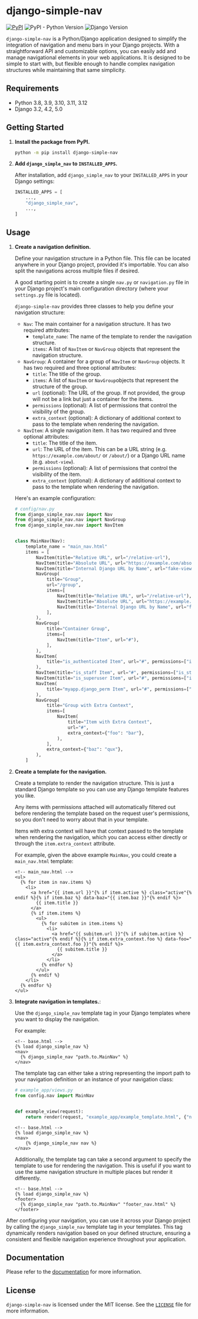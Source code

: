 # django-simple-nav

[![PyPI](https://img.shields.io/pypi/v/django-simple-nav)](https://pypi.org/project/django-simple-nav/)
![PyPI - Python Version](https://img.shields.io/pypi/pyversions/django-simple-nav)
![Django Version](https://img.shields.io/badge/django-3.2%20%7C%204.2%20%7C%205.0-%2344B78B?labelColor=%23092E20)
<!-- https://shields.io/badges -->
<!-- django-3.2 | 4.2 | 5.0-#44B78B -->
<!-- labelColor=%23092E20 -->

`django-simple-nav` is a Python/Django application designed to simplify the integration of navigation and menu bars in your Django projects. With a straightforward API and customizable options, you can easily add and manage navigational elements in your web applications. It is designed to be simple to start with, but flexible enough to handle complex navigation structures while maintaining that same simplicity.

## Requirements

- Python 3.8, 3.9, 3.10, 3.11, 3.12
- Django 3.2, 4.2, 5.0

## Getting Started

1. **Install the package from PyPI.**

   ```bash
   python -m pip install django-simple-nav
   ```

2. **Add `django_simple_nav` to `INSTALLED_APPS`.**

   After installation, add `django_simple_nav` to your `INSTALLED_APPS` in your Django settings:

   ```python
   INSTALLED_APPS = [
       ...,
       "django_simple_nav",
       ...,
   ]
   ```

## Usage

1. **Create a navigation definition.**

   Define your navigation structure in a Python file. This file can be located anywhere in your Django project, provided it's importable. You can also split the navigations across multiple files if desired.

   A good starting point is to create a single `nav.py` or `navigation.py` file in your Django project's main configuration directory (where your `settings.py` file is located).

   `django-simple-nav` provides three classes to help you define your navigation structure:

   - `Nav`: The main container for a navigation structure. It has two required attributes:
     - `template_name`: The name of the template to render the navigation structure.
     - `items`: A list of `NavItem` or `NavGroup` objects that represent the navigation structure.
   - `NavGroup`: A container for a group of `NavItem` or `NavGroup` objects. It has two required and three optional attributes:
     - `title`: The title of the group.
     - `items`: A list of `NavItem` or `NavGroup`objects that represent the structure of the group.
     - `url` (optional): The URL of the group. If not provided, the group will not be a link but just a container for the items.
     - `permissions` (optional): A list of permissions that control the visibility of the group.
     - `extra_context` (optional): A dictionary of additional context to pass to the template when rendering the navigation.
   - `NavItem`: A single navigation item. It has two required and three optional attributes:
     - `title`: The title of the item.
     - `url`: The URL of the item. This can be a URL string (e.g. `https://example.com/about/` or `/about/`) or a Django URL name (e.g. `about-view`).
     - `permissions` (optional): A list of permissions that control the visibility of the item.
     - `extra_context` (optional): A dictionary of additional context to pass to the template when rendering the navigation.

   Here's an example configuration:

   ```python
   # config/nav.py
   from django_simple_nav.nav import Nav
   from django_simple_nav.nav import NavGroup
   from django_simple_nav.nav import NavItem


   class MainNav(Nav):
       template_name = "main_nav.html"
       items = [
           NavItem(title="Relative URL", url="/relative-url"),
           NavItem(title="Absolute URL", url="https://example.com/absolute-url"),
           NavItem(title="Internal Django URL by Name", url="fake-view"),
           NavGroup(
               title="Group",
               url="/group",
               items=[
                   NavItem(title="Relative URL", url="/relative-url"),
                   NavItem(title="Absolute URL", url="https://example.com/absolute-url"),
                   NavItem(title="Internal Django URL by Name", url="fake-view"),
               ],
           ),
           NavGroup(
               title="Container Group",
               items=[
                   NavItem(title="Item", url="#"),
               ],
           ),
           NavItem(
               title="is_authenticated Item", url="#", permissions=["is_authenticated"]
           ),
           NavItem(title="is_staff Item", url="#", permissions=["is_staff"]),
           NavItem(title="is_superuser Item", url="#", permissions=["is_superuser"]),
           NavItem(
               title="myapp.django_perm Item", url="#", permissions=["myapp.django_perm"]
           ),
           NavGroup(
               title="Group with Extra Context",
               items=[
                   NavItem(
                       title="Item with Extra Context",
                       url="#",
                       extra_context={"foo": "bar"},
                   ),
               ],
               extra_context={"baz": "qux"},
           ),
       ]
   ```

2. **Create a template for the navigation.**

   Create a template to render the navigation structure. This is just a standard Django template so you can use any Django template features you like.

   Any items with permissions attached will automatically filtered out before rendering the template based on the request user's permissions, so you don't need to worry about that in your template.

   Items with extra context will have that context passed to the template when rendering the navigation, which you can access either directly or through the `item.extra_context` attribute.

   For example, given the above example `MainNav`, you could create a `main_nav.html` template:

   ```htmldjango
   <!-- main_nav.html -->
   <ul>
     {% for item in nav.items %}
       <li>
         <a href="{{ item.url }}"{% if item.active %} class="active"{% endif %}{% if item.baz %} data-baz="{{ item.baz }}"{% endif %}>
           {{ item.title }}
         </a>
         {% if item.items %}
           <ul>
             {% for subitem in item.items %}
               <li>
                 <a href="{{ subitem.url }}"{% if subitem.active %} class="active"{% endif %}{% if item.extra_context.foo %} data-foo="{{ item.extra_context.foo }}"{% endif %}>
                   {{ subitem.title }}
                 </a>
               </li>
             {% endfor %}
           </ul>
         {% endif %}
       </li>
     {% endfor %}
   </ul>
   ```

3. **Integrate navigation in templates.**:

   Use the `django_simple_nav` template tag in your Django templates where you want to display the navigation.

   For example:

   ```htmldjango
   <!-- base.html -->
   {% load django_simple_nav %}
   <nav>
     {% django_simple_nav "path.to.MainNav" %}
   </nav>
   ```

   The template tag can either take a string representing the import path to your navigation definition or an instance of your navigation class:

   ```python
   # example_app/views.py
   from config.nav import MainNav


   def example_view(request):
       return render(request, "example_app/example_template.html", {"nav": MainNav()})
   ```

   ```htmldjango
   <!-- base.html -->
   {% load django_simple_nav %}
   <nav>
       {% django_simple_nav nav %}
   </nav>
   ```

   Additionally, the template tag can take a second argument to specify the template to use for rendering the navigation. This is useful if you want to use the same navigation structure in multiple places but render it differently.

   ```htmldjango
   <!-- base.html -->
   {% load django_simple_nav %}
   <footer>
     {% django_simple_nav "path.to.MainNav" "footer_nav.html" %}
   </footer>
   ```

After configuring your navigation, you can use it across your Django project by calling the `django_simple_nav` template tag in your templates. This tag dynamically renders navigation based on your defined structure, ensuring a consistent and flexible navigation experience throughout your application.

## Documentation

Please refer to the [documentation](https://django-simple-nav.westervelt.dev/) for more information.

## License

`django-simple-nav` is licensed under the MIT license. See the [`LICENSE`](LICENSE) file for more information.
